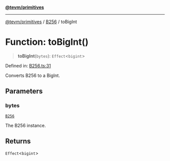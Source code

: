 [**@tevm/primitives**](../../../README.md)

***

[@tevm/primitives](../../../globals.md) / [B256](../README.md) / toBigInt

# Function: toBigInt()

> **toBigInt**(`bytes`): `Effect`\<`bigint`\>

Defined in: [B256.ts:31](https://github.com/evmts/tevm-monorepo/blob/main/packages/primitives/src/B256.ts#L31)

Converts B256 to a BigInt.

## Parameters

### bytes

[`B256`](../type-aliases/B256.md)

The B256 instance.

## Returns

`Effect`\<`bigint`\>
